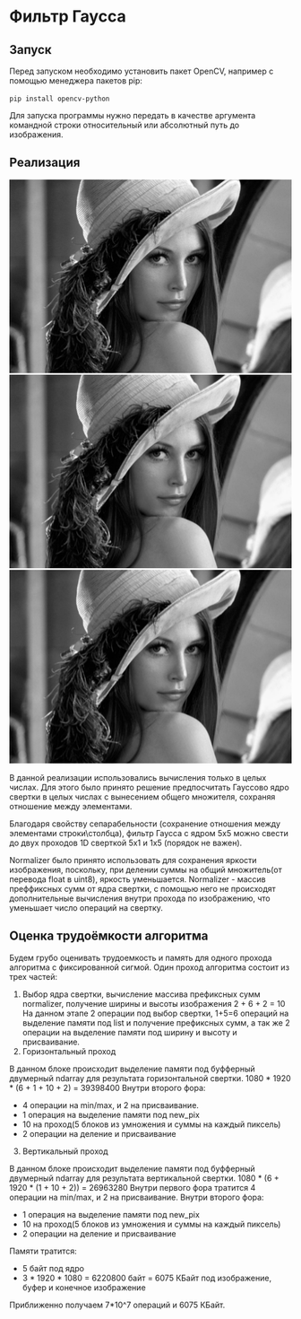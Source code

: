 # Фильтр Гаусса
## Запуск
Перед запуском необходимо установить пакет OpenCV, например с помощью менеджера пакетов pip:

`pip install opencv-python`

Для запуска программы нужно передать в качестве аргумента командной строки относительный или абсолютный путь до изображения.
## Реализация
![Grayscaled photo](grayscale.jpg)
![After sigma=1 Blur](blurred1.jpg)
![After sigma=2 Blur](blurred2.jpg)

В данной реализации использовались вычисления только в целых числах. Для этого было принято решение предпосчитать Гауссово ядро свертки в целых числах с вынесением общего множителя, сохраняя отношение между элементами.

Благодаря свойству сепарабельности (сохранение отношения между элементами строки\столбца), фильтр Гаусса с ядром 5x5 можно свести до двух проходов 1D сверткой 5x1 и 1x5 (порядок не важен).

Normalizer было принято использовать для сохранения яркости изображения, поскольку, при делении суммы на общий множитель(от перевода float в uint8), яркость уменьшается.
Normalizer - массив преффиксных сумм от ядра свертки, с помощью него не происходят дополнительные вычисления внутри прохода по изображению, что уменьшает число операций на свертку.

## Оценка трудоёмкости алгоритма 
Будем грубо оценивать трудоемкость и память для одного прохода алгоритма с фиксированной сигмой.
Один проход алгоритма состоит из трех частей:
  1) Выбор ядра свертки, вычисление массива префиксных сумм normalizer, получение ширины и высоты изображения
  2 + 6 + 2 = 10
  На данном этапе 2 операции под выбор свертки, 1+5=6 операций на выделение памяти под list и получение префиксных сумм, а так же 2 операции на выделение памяти под ширину и высоту и присваивание.
  2) Горизонтальный проход
  
  В данном блоке происходит выделение памяти под буфферный двумерный ndarray для результата горизонтальной свертки.
  1080 * 1920 * (6 + 1 + 10 + 2) = 39398400
  Внутри второго фора:
  - 4 операции на min/max, и 2 на присваивание.
  - 1 операция на выделение памяти под new_pix
  - 10 на проход(5 блоков из умножения и суммы на каждый пиксель)
  - 2 операции на деление и присваивание
  3) Вертикальный проход
  
  В данном блоке происходит выделение памяти под буфферный двумерный ndarray для результата вертикальной свертки.
  1080 * (6 + 1920 * (1 + 10 + 2)) = 26963280
  Внутри первого фора тратится 4 операции на min/max, и 2 на присваивание.
  Внутри второго фора:
  - 1 операция на выделение памяти под new_pix
  - 10 на проход(5 блоков из умножения и суммы на каждый пиксель)
  - 2 операции на деление и присваивание
  
Памяти тратится:
  - 5 байт под ядро
  - 3 * 1920 * 1080 = 6220800 байт = 6075 КБайт под изображение, буфер и конечное изображение
 

Приближенно получаем 7*10^7 операций и 6075 КБайт.

